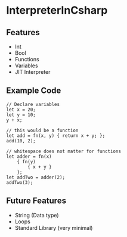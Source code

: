 # InterpreterInCsharp

## Features

- Int
- Bool
- Functions
- Variables
- JIT Interpreter

## Example Code

``` bigl
// Declare variables
let x = 20;
let y = 10;
y + x;

// this would be a function
let add = fn(x, y) { return x + y; };
add(10, 2);

// whitespace does not matter for functions
let adder = fn(x)
    { fn(y)
        { x + y }
    };
let addTwo = adder(2);
addTwo(3);
```

## Future Features

- String (Data type)
- Loops
- Standard Library (very minimal)
